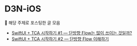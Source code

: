 # D3N-iOS

🔗 해당 주제로 포스팅한 글 모음
- [SwiftUI + TCA 시작하기 #1 — 단방향 Flow는 많이 쓰이는 것일까?](https://medium.com/@mooyoung2309/swiftui-tca-시작하기-1-1d1c93a79dda)
- [SwiftUI + TCA 시작하기 #2 — 단방향 Flow 이해하기](https://medium.com/@mooyoung2309/swiftui-tca-시작하기-2-단방향-flow-이해하기-4b76662b9a08)
